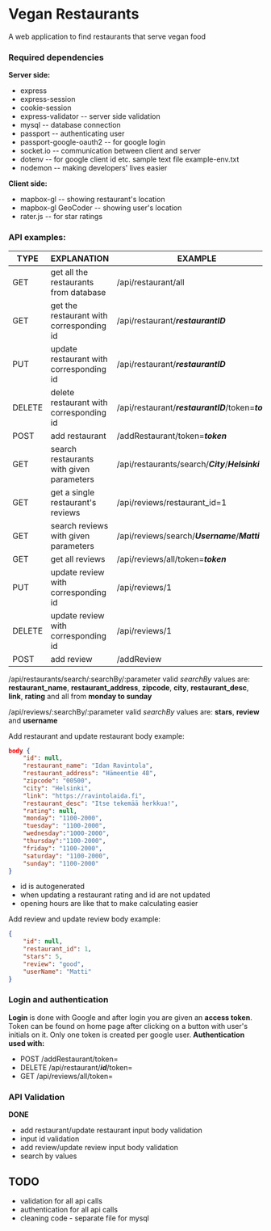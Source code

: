 # Vegan Restaurants
A web application to find restaurants that serve vegan food
### Required dependencies
**Server side:**
- express
- express-session
- cookie-session
- express-validator -- server side validation
- mysql -- database connection
- passport -- authenticating user
- passport-google-oauth2  -- for google login
- socket.io -- communication between client and server
- dotenv -- for google client id etc. sample text file example-env.txt
- nodemon -- making developers' lives easier

**Client side:**
- mapbox-gl -- showing restaurant's location
- mapbox-gl GeoCoder -- showing user's location
- rater.js -- for star ratings

### API examples:

| TYPE| EXPLANATION| EXAMPLE|
| ------ | ------ |------ |
| GET| get all the restaurants from database | /api/restaurant/all |
| GET| get the restaurant with corresponding id | /api/restaurant/**_restaurantID_** |
| PUT |update restaurant with corresponding id | /api/restaurant/**_restaurantID_** |
| DELETE|delete restaurant with corresponding id| /api/restaurant/**_restaurantID_**/token=**_token_** |
| POST|add restaurant| /addRestaurant/token=**_token_** |
| GET| search restaurants with given parameters| /api/restaurants/search/**_City_**/**_Helsinki_** |
| GET| get a single restaurant's reviews|/api/reviews/restaurant_id=1|
| GET| search reviews with given parameters| /api/reviews/search/**_Username_**/**_Matti_**
| GET| get all reviews|/api/reviews/all/token=**_token_**|
| PUT| update review with corresponding id|/api/reviews/1|
| DELETE| update review with corresponding id|/api/reviews/1|
| POST| add review |/addReview|


/api/restaurants/search/:searchBy/:parameter valid _searchBy_ values are: 
**restaurant_name**, **restaurant_address**, **zipcode**, **city**, **restaurant_desc**, **link**, **rating** and all from **monday to sunday**

/api/reviews/:searchBy/:parameter valid _searchBy_ values are: 
**stars**, **review** and **username**

Add restaurant and update restaurant body example: 
```json
body {
    "id": null,                              
    "restaurant_name": "Idan Ravintola",
    "restaurant_address": "Hämeentie 48",
    "zipcode": "00500",
    "city": "Helsinki",
    "link": "https://ravintolaida.fi",
    "restaurant_desc": "Itse tekemää herkkua!",
    "rating": null,                         
    "monday": "1100-2000",                  
    "tuesday": "1100-2000",                     
    "wednesday":"1000-2000",
    "thursday":"1100-2000",
    "friday": "1100-2000",
    "saturday": "1100-2000",
    "sunday": "1100-2000"
} 
``` 
- id is autogenerated
- when updating a restaurant rating and id are not updated
- opening hours are like that to make calculating easier

Add review and update review body example:
```json
{   
    "id": null,
    "restaurant_id": 1,
    "stars": 5,
    "review": "good",
    "userName": "Matti"
} 
```
### Login and authentication
**Login** is done with Google and after login you are given an **access token**. Token can be found on home page after clicking on a button with user's initials on it. Only one token is created per google user.
**Authentication used with:** 
- POST /addRestaurant/token=
- DELETE /api/restaurant/**_id_**/token=
- GET /api/reviews/all/token=

### API Validation
**DONE**
- add restaurant/update restaurant input body validation
- input id validation
- add review/update review input body validation
- search by values

## TODO
- validation for all api calls
- authentication for all api calls
- cleaning code - separate file for mysql 
